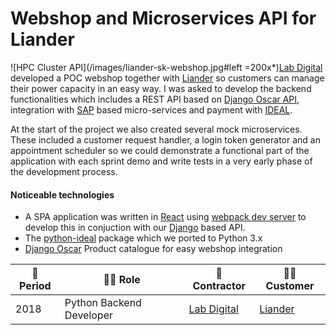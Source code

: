 # Webshop and Microservices API for Liander

![HPC Cluster API](/images/liander-sk-webshop.jpg#left =200x*)[Lab Digital](https://www.labdigital.nl/) developed a POC webshop together with [Liander](https://www.liander.nl/) so customers can manage their power capacity in an easy way. I was asked to develop the backend functionalities which includes a REST API based on [Django Oscar API](https://django-oscar-api.readthedocs.io/en/latest/), integration with [SAP](https://www.sap.com/index.html) based micro-services and payment with [IDEAL](https://www.ideal.nl/en/businesses/offer-ideal/).

At the start of the project we also created several mock microservices. These included a customer request handler, a login token generator and an appointment scheduler so we could demonstrate a functional part of the application with each sprint demo and write tests in a very early phase of the development process.

#### Noticeable technologies
- A SPA application was written in [React](https://reactjs.org/) using [webpack dev server](https://webpack.js.org/guides/development/#using-webpack-dev-server) to develop this in conjuction with our [Django](https://www.djangoproject.com/) based API.
- The [python-ideal](https://github.com/maykinmedia/python-ideal) package which we ported to Python 3.x
- [Django Oscar](https://github.com/django-oscar/django-oscar) Product catalogue for easy webshop integration


| :calendar: Period  | :man_technologist: Role  | :office: Contractor                      | :man_office_worker: Customer     |
| ------------------ | ------------------------ | ---------------------------------------- | -------------------------------- |
| 2018               | Python Backend Developer | [Lab Digital](https://www.labdigital.nl) | [Liander](http://www.liander.nl) |
